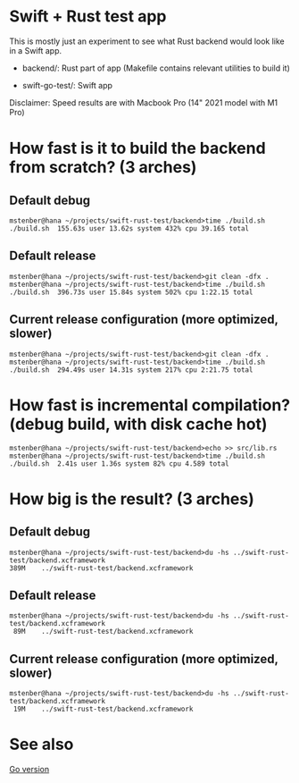 # Swift + Rust test app #

This is mostly just an experiment to see what Rust backend would look like in a Swift app.

- backend/: Rust part of app (Makefile contains relevant utilities to build it)

- swift-go-test/: Swift app

Disclaimer: Speed results are with Macbook Pro (14" 2021 model with M1 Pro)

# How fast is it to build the backend from scratch? (3 arches)

## Default debug

```
mstenber@hana ~/projects/swift-rust-test/backend>time ./build.sh
./build.sh  155.63s user 13.62s system 432% cpu 39.165 total
```

## Default release

```
mstenber@hana ~/projects/swift-rust-test/backend>git clean -dfx .
mstenber@hana ~/projects/swift-rust-test/backend>time ./build.sh
./build.sh  396.73s user 15.84s system 502% cpu 1:22.15 total
```


## Current release configuration (more optimized, slower)

```
mstenber@hana ~/projects/swift-rust-test/backend>git clean -dfx .
mstenber@hana ~/projects/swift-rust-test/backend>time ./build.sh
./build.sh  294.49s user 14.31s system 217% cpu 2:21.75 total
```

# How fast is incremental compilation? (debug build, with disk cache hot)

```
mstenber@hana ~/projects/swift-rust-test/backend>echo >> src/lib.rs
mstenber@hana ~/projects/swift-rust-test/backend>time ./build.sh
./build.sh  2.41s user 1.36s system 82% cpu 4.589 total
```


# How big is the result? (3 arches)

## Default debug

```
mstenber@hana ~/projects/swift-rust-test/backend>du -hs ../swift-rust-test/backend.xcframework
389M	../swift-rust-test/backend.xcframework
```

## Default release

```
mstenber@hana ~/projects/swift-rust-test/backend>du -hs ../swift-rust-test/backend.xcframework
 89M	../swift-rust-test/backend.xcframework
```


## Current release configuration (more optimized, slower)

```
mstenber@hana ~/projects/swift-rust-test/backend>du -hs ../swift-rust-test/backend.xcframework
 19M	../swift-rust-test/backend.xcframework
```


# See also

[Go version](https://github.com/fingon/swift-go-test)
